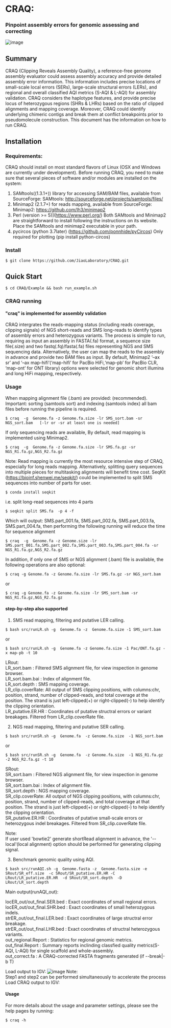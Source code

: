 # CRAQ:
### Pinpoint assembly errors for genomic assessing and correcting
![image](https://github.com/JiaoLaboratory/CRAQ/blob/main/Fig.png) 
## Summary
CRAQ (Clipping Reveals Assembly Quality), a reference-free genome assembly evaluator could assess assembly accuracy and provide detailed assembly error information. This information includes precise locations of small-scale local errors (SERs), large-scale structural errors (LERs), and regional and overall classified AQI metrics (S-AQI & L-AQI) for assembly validation. CRAQ considers the haplotype features, and provide precise locus of heterozygous regions (SHRs & LHRs) based on the ratio of clipped alignments and mapping coverage. Moreover, CRAQ could identify underlying chimeric contigs and break them at conflict breakpoints prior to pseudomolecule construction. This document has the information on how to run CRAQ.

## Installation

### Requirements:
CRAQ should install on most standard flavors of Linux (OSX and Windows are currently under development). Before running CRAQ, you need to make sure that several pieces of software and/or modules are installed on the system:

1. SAMtools((1.3.1+)) library for accessing SAM/BAM files, available from SourceForge:
    SAMtools: http://sourceforge.net/projects/samtools/files/
2. Minimap2 (2.1.7+) for reads mapping, available from SourceForge:
    Minimap2: https://github.com/lh3/minimap2
3. Perl (version >= 5)](https://www.perl.org/)
Both SAMtools and Minimap2 are straightforward to install following the instructions on its website.
Place the SAMtools and minimap2 executable in your path.
4. pycircos (python 3.7later) (https://github.com/ponnhide/pyCircos) 
Only required for plotting (pip install python-circos)
### Install

```
$ git clone https://github.com/JiaoLaboratory/CRAQ.git
```
## Quick Start
```
$ cd CRAQ/Example && bash run_example.sh
```

### CRAQ running
#### "craq" is implemented for assembly validation
CRAQ intergrates the reads-mapping status (including reads coverage, clipping signals) of NGS short-reads and SMS long-reads to identify types of assembly errors and heterozygous variants. The process is simple to run, requiring as input an assembly in FASTA(.fa) format, a sequence size file(.size) and two fastq(.fq)/fasta(.fa) files representing NGS and SMS sequencing data. Alternatively, the user can map the reads to the assembly in advance and provide two BAM files as input. By default, Minimap2 ‘–ax sr’ and  ‘–ax map-hifi’(‘map-hifi’ for PacBio HiFi,‘map-pb’ for PacBio CLR, ‘map-ont’ for ONT library) options were selected for genomic short illumina and long HiFi mapping, respectively.

### Usage
When mapping alignment file (.bam) are provided: (recommended). Important: sorting (samtools sort) and indexing (samtools index) all bam files before running the pipeline is required.
```
$ craq  -g  Genome.fa -z Genome.fa.size -lr SMS_sort.bam -sr NGS_sort.bam   [-lr or -sr at least one is needed]
```     
If only sequencing reads are available, By default, read mapping is implemented using Minimap2.   
```
$ craq  -g  Genome.fa -z Genome.fa.size -lr SMS.fa.gz -sr NGS_R1.fa.gz,NGS_R2.fa.gz
```

Note:
Read mapping is currently the most resource intensive step of CRAQ, especially for long reads mapping. Alternatively, splitting query sequences into multiple pieces for multitasking alignments will benefit time cost. SeqKit (https://bioinf.shenwei.me/seqkit/) could be implemented to split SMS sequences into number of parts for user.
```
$ conda install seqkit   
```
i.e. split long-read sequences into 4 parts
```
$ seqkit split SMS.fa  -p 4 -f
```
Which will output: SMS.part_001.fa, SMS.part_002.fa, SMS.part_003.fa, SMS.part_004.fa, then performing the following running will reduce the time for sequence alignment
```
$ craq  -g  Genome.fa -z Genome.size -lr SMS.part_001.fa,SMS.part_002.fa,SMS.part_003.fa,SMS.part_004.fa -sr  NGS_R1.fa.gz,NGS_R2.fa.gz
```
In addition, if only one of SMS or NGS alignment (.bam) file is available, the following operations are also optional:
```
$ craq -g Genome.fa -z Genome.fa.size -lr SMS.fa.gz -sr NGS_sort.bam
```
or 
```
$ craq -g Genome.fa -z Genome.fa.size -lr SMS_sort.bam -sr NGS_R1.fa.gz,NGS_R2.fa.gz
```
#### step-by-step also supported
     
1. SMS read mapping, filtering and putative LER calling.
```
$ bash src/runLR.sh -g  Genome.fa -z  Genome.fa.size -1 SMS_sort.bam 
```
or 
```     
$ bash src/runLR.sh -g  Genome.fa -z Genome.fa.size -1 Pac/ONT.fa.gz -x map-pb -t 10
```
LRout:  
LR_sort.bam	: Filtered SMS alignment file, for view inspection in genome browser.  
LR_sort.bam.bai	: Index of alignment file.  
LR_sort.depth	: SMS mapping coverage.  
LR_clip.coverRate: All output of SMS clipping positions, with columns:chr, position, strand, number of clipped-reads, and total coverage at the position. The strand is just left-clipped(+) or right-clipped(-) to help identify the clipping orientation.  
LR_putative.ER.HR  : Coordinates of putative structral errors or variant breakages. Filtered from LR_clip.coverRate file.  

2. NGS read mapping, filtering and putative SER calling.
```
$ bash src/runSR.sh -g  Genome.fa  -z Genome.fa.size  -1 NGS_sort.bam
```
or
```
$ bash src/runSR.sh -g  Genome.fa  -z Genome.fa.size  -1 NGS_R1.fa.gz -2 NGS_R2.fa.gz -t 10
```
SRout:  
SR_sort.bam     : Filtered NGS alignment file, for view inspection in genome browser.  
SR_sort.bam.bai : Index of alignment file.  
SR_sort.depth   : NGS mapping coverage.  
SR_clip.coverRate: All output of NGS clipping positions, with columns:chr, position, strand, number of clipped-reads, and total coverage at that position. The strand is just left-clipped(+) or right-clipped(-) to help identify the clipping orientation.  
SR_putative.ER.HR	: Coordinates of putative small-scale errors or heterozygous indel breakages. Filtered from SR_clip.coverRate file.

Note:  
If user used 'bowtie2' generate shortRead alignment in advance, the '--local'(local alignment) option should be performed for generating clipping signal.  

3. Benchmark genomic quality using AQI.       
```
$ bash src/runAQI.sh -g  Genome.fasta -z  Genome.fasta.size -e SRout/SR_eff.size  -c SRout/SR_putative.ER.HR -C LRout/LR_putative.ER.HR  -d SRout/SR_sort.depth  -D LRout/LR_sort.depth
``` 
Main output(runAQI_out):  

locER_out/out_final.SER.bed	: Exact coordinates of small regional errors.  
locER_out/out_final.SHR.bed     : Exact coordinates of small heterozygous indels.  
strER_out/out_final.LER.bed	: Exact coordinates of large structral error breakage.  
strER_out/out_final.LHR.bed	: Exact coordinates of structral heterozygous variants.  
out_regional.Report : Statistics for regional genomic metrics.  
out_final.Report : Summary reports inclinding classfied quality metrics(S-AQI, L-AQI) for single scaffold and whole-assembly.  
out_correct.fa	: A CRAQ-corrected FASTA fragments generated (if --break|-b T)  

Load output to IGV: 
![image](https://github.com/JiaoLaboratory/CRAQ/blob/main/Example/Example.png)
Note:       
Step1 and step2 can be performed simultaneously to accelerate the process 
Load CRAQ output to IGV:
#### Usage
For more details about the usage and parameter settings, please see the help pages by running:
```
$ craq -h
```
